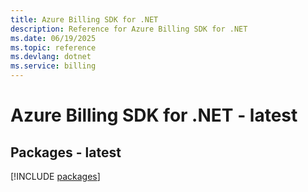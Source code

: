 ```yaml
---
title: Azure Billing SDK for .NET
description: Reference for Azure Billing SDK for .NET
ms.date: 06/19/2025
ms.topic: reference
ms.devlang: dotnet
ms.service: billing
---
```

# Azure Billing SDK for .NET - latest
## Packages - latest
[!INCLUDE [packages](billing-index.md)]
